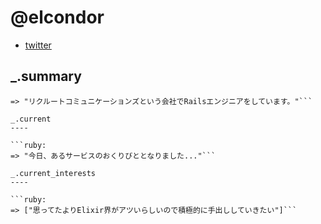 @elcondor
====

- [twitter](https://twitter.com/elcondor)

_.summary
----

```ruby:
=> "リクルートコミュニケーションズという会社でRailsエンジニアをしています。"```

_.current
----

```ruby:
=> "今日、あるサービスのおくりびととなりました..."```

_.current_interests
----

```ruby:
=> ["思ってたよりElixir界がアツいらしいので積極的に手出ししていきたい"]```
